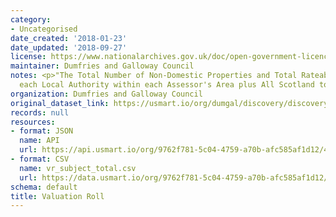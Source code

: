 ```yaml
---
category:
- Uncategorised
date_created: '2018-01-23'
date_updated: '2018-09-27'
license: https://www.nationalarchives.gov.uk/doc/open-government-licence/version/3/
maintainer: Dumfries and Galloway Council
notes: <p>"The Total Number of Non-Domestic Properties and Total Rateable Value in
  each Local Authority within each Assessor's Area plus All Scotland totals."</p>
organization: Dumfries and Galloway Council
original_dataset_link: https://usmart.io/org/dumgal/discovery/discovery-view-detail/0aeb8640-04ea-44e3-9c03-63b53a3fe7d4
records: null
resources:
- format: JSON
  name: API
  url: https://api.usmart.io/org/9762f781-5c04-4759-a70b-afc585af1d12/4bbaa7b5-9da9-4614-9b4b-ff566f330217/1/urql
- format: CSV
  name: vr_subject_total.csv
  url: https://data.usmart.io/org/9762f781-5c04-4759-a70b-afc585af1d12/resource?resourceGUID=bcd1bd61-af38-4ffb-8a49-35e8e18a0372
schema: default
title: Valuation Roll
---
```

